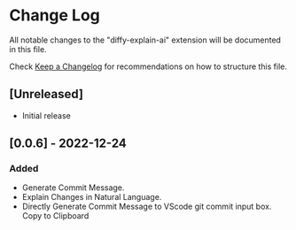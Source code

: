 # Change Log

All notable changes to the "diffy-explain-ai" extension will be documented in this file.

Check [Keep a Changelog](http://keepachangelog.com/) for recommendations on how to structure this file.

## [Unreleased]

- Initial release

## [0.0.6] - 2022-12-24

### Added

- Generate Commit Message.
- Explain Changes in Natural Language.
- Directly Generate Commit Message to VScode git commit input box. Copy to Clipboard
